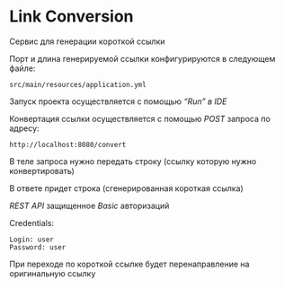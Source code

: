 # Link Conversion
Сервис для генерации короткой ссылки

Порт и длина генерируемой ссылки конфигурируются в следующем файле:

```shell script
src/main/resources/application.yml
```

Запуск проекта осуществляется с помощью *“Run” в IDE*

Конвертация ссылки осуществляется с помощью *POST* запроса по адресу:

```shell script
http://localhost:8080/convert
```

В теле запроса нужно передать строку (ссылку которую нужно конвертировать)

В ответе придет строка (сгенерированная короткая ссылка)

*REST API* защищенное *Basic* авторизаций

Credentials:

```shell script
Login: user
Password: user
```

При переходе по короткой ссылке будет перенаправление на оригинальную ссылку
